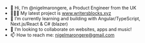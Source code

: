 - 👋 Hi, I’m @nigelmarongere, a Product Engineer from the UK
- 👨🏽‍💻 My latest project is www.writersblocks.xyz
- 🌱 I’m currently learning and building with Angular/TypeScript, Next.js/React & C# (blazer)
- 💞️ I’m looking to collaborate on websites, apps and music!
- 📫 How to reach me: nigelmarongere@gmail.com

<!---
nigelmarongere/nigelmarongere is a ✨ special ✨ repository because its `README.md` (this file) appears on your GitHub profile.
You can click the Preview link to take a look at your changes.
--->
